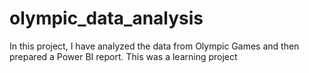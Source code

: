 # olympic_data_analysis
In this project, I have analyzed the data from Olympic Games and then prepared a Power BI report. This was a learning project
